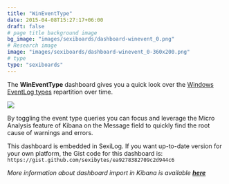 ```yaml
---
title: "WinEventType"
date: 2015-04-08T15:27:17+06:00
draft: false
# page title background image
bg_image: "images/sexiboards/dashboard-winevent_0.png"
# Research image
image: "images/sexiboards/dashboard-winevent_0-360x200.png"
# type
type: "sexiboards"
---
```



The **WinEventType** dashboard gives you a quick look over the [Windows EventLog types][1] repartition over time.

![][2]

By toggling the event type queries you can focus and leverage the Micro Analysis feature of Kibana on the Message field to quickly find the root cause of warnings and errors.

This dashboard is embedded in SexiLog. If you want up-to-date version for your own platform, the Gist code for this dashboard is:  `https://gist.github.com/sexibytes/ea9278382709c2d944c6` 

_More information about dashboard import in Kibana is available **[here][3]**_

[1]: https://msdn.microsoft.com/en-us/library/windows/desktop/aa363662%28v=vs.85%29.aspx
[2]: /images/dashboard-winevent_0.png
[3]: /rtfm/#dashboardimport "Documentation"

